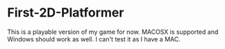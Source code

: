 # First-2D-Platformer
This is a playable version of my game for now. MACOSX is supported and Windows should work as well. I can't test it as I have a MAC.
